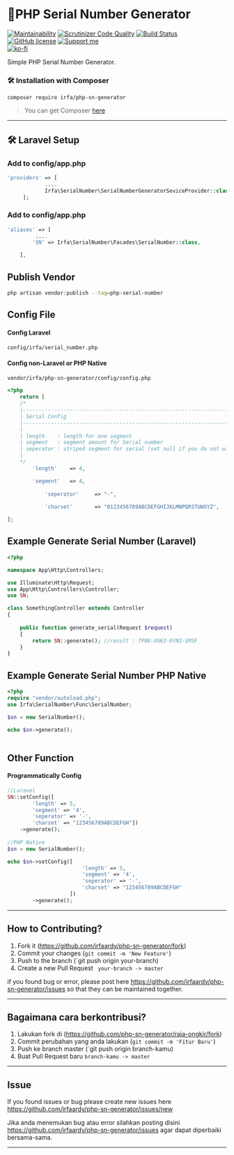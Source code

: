 
# 🚀PHP Serial Number Generator
[![Maintainability](https://api.codeclimate.com/v1/badges/3f4b5d10a870b2301715/maintainability)](https://codeclimate.com/github/irfaardy/php-sn-generator/maintainability) [![Scrutinizer Code Quality](https://scrutinizer-ci.com/g/irfaardy/php-sn-generator/badges/quality-score.png?b=master)](https://scrutinizer-ci.com/g/irfaardy/php-sn-generator/?branch=master) [![Build Status](https://scrutinizer-ci.com/g/irfaardy/php-sn-generator/badges/build.png?b=master)](https://scrutinizer-ci.com/g/irfaardy/php-sn-generator/build-status/master) [![GitHub license](https://img.shields.io/github/license/irfaardy/encrypt-file-laravel?style=flat-square)](https://github.com/irfaardy/encrypt-file-laravel/blob/master/LICENSE)  [![Support me](https://img.shields.io/badge/Support-Buy%20me%20a%20coffee-yellow.svg?style=flat-square)](https://www.buymeacoffee.com/OBaAofN)<br> 
[![ko-fi](https://www.ko-fi.com/img/githubbutton_sm.svg)](https://ko-fi.com/S6S52P7SN)

<p>Simple PHP Serial Number Generator.<p>
<h3>🛠️ Installation with Composer </h3>


    composer require irfa/php-sn-generator

>You can get Composer [ here]( https://getcomposer.org/download/)

***


<h2>🛠️ Laravel Setup </h2>

<h3>Add to config/app.php</h3>

```php
'providers' => [
            ....
            Irfa\SerialNumber\SerialNumberGeneratorSeviceProvider::class,
     ];
```



<h3>Add to config/app.php</h3>

```php
'aliases' => [
         ....
  		'SN' => Irfa\SerialNumber\Facades\SerialNumber::class,

    ],
```

  <h2>Publish Vendor</h2>


```bash
php artisan vendor:publish --tag=php-serial-number
```

<h2>Config File</h2>

<h4>Config Laravel</h4>

```bash
config/irfa/serial_number.php
```

<h4>Config non-Laravel or PHP Native</h4>

```bash
vendor/irfa/php-sn-generator/config/config.php
```

```php
<?php 
	return [ 
	/*
    |--------------------------------------------------------------------------
    | Serial Config
    |--------------------------------------------------------------------------
    |
    | length    : length for one segment
    | segment   : segment amount for Serial number 
    | seperator : striped segment for serial (set null if you do not wish to use seperator)
    |
    */
		'length'	=> 4,

		'segment'	=> 4,
	
	    	'seperator'     => "-",
	
	    	'charset'       => "0123456789ABCDEFGHIJKLMNPQRSTUWXYZ",

];
```




<h2>Example Generate Serial Number (Laravel)</h2>


```php
<?php

namespace App\Http\Controllers;

use Illuminate\Http\Request;
use App\Http\Controllers\Controller;
use SN;

class SomethingController extends Controller
{
   
    public function generate_serial(Request $request)
    {
        return SN::generate(); //result : TP8K-XU63-9YN3-SMSF
    }
}
```

<h2>Example Generate Serial Number PHP Native</h2>


```php
<?php
require "vendor/autoload.php";
use Irfa\SerialNumber\Func\SerialNumber;

$sn = new SerialNumber();

echo $sn->generate();
   
```

<h2>Other Function</h2>
<h4>Programmatically Config</h4>

```php
//Laravel
SN::setConfig([	
		'length' => 5,
		'segment' => '4',
		'seperator' => '-',
		'charset' => "123456789ABCDEFGH"])
	->generate();
	
//PHP Native
$sn = new SerialNumber();

echo $sn->setConfig([	
                        'length' => 5,
                        'segment' => '4',
                        'seperator' => '-',
                        'charset' => "123456789ABCDEFGH"
                    ])
		->generate();
```

----

## How to Contributing?

1. Fork it (<https://github.com/irfaardy/php-sn-generator/fork>)
2. Commit your changes (`git commit -m 'New Feature'`)
3. Push to the branch (`git push origin your-branch)
4. Create a new Pull Request ` your-branch -> master`

if you found bug or error, please post here https://github.com/irfaardy/php-sn-generator/issues so that they can be maintained together.



***
## Bagaimana cara berkontribusi?

1. Lakukan fork di (<https://github.com/php-sn-generator/raja-ongkir/fork>)
2. Commit perubahan yang anda lakukan (`git commit -m 'Fitur Baru'`)
3. Push ke branch master (`git push origin branch-kamu)
4. Buat Pull Request baru `branch-kamu -> master`

---
## Issue
If you found issues or bug please create new issues here https://github.com/irfaardy/php-sn-generator/issues/new

Jika anda menemukan bug atau error silahkan posting disini https://github.com/irfaardy/php-sn-generator/issues agar dapat diperbaiki bersama-sama.

***
